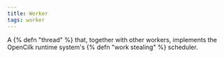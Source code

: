 ```yaml
---
title: Worker
tags: worker
---
```

A {% defn "thread" %} that, together with other workers,
implements the OpenCilk runtime system's {% defn "work stealing" %} scheduler.